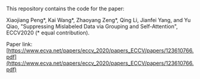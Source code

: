 This repository contains the code for the paper:

Xiaojiang Peng*, Kai Wang*, Zhaoyang Zeng*, Qing Li, Jianfei Yang, and Yu Qiao, "Suppressing Mislabeled Data via Grouping and Self-Attention", ECCV2020 (* equal contribution).

Paper link: [https://www.ecva.net/papers/eccv_2020/papers_ECCV/papers/123610766.pdf](https://www.ecva.net/papers/eccv_2020/papers_ECCV/papers/123610766.pdf)
